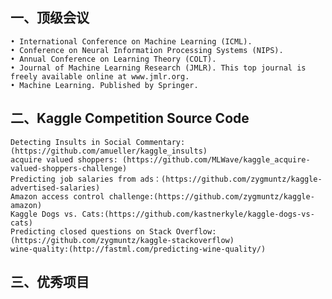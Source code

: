 ##  一、顶级会议
    • International Conference on Machine Learning (ICML).
    • Conference on Neural Information Processing Systems (NIPS).
    • Annual Conference on Learning Theory (COLT).
    • Journal of Machine Learning Research (JMLR). This top journal is freely available online at www.jmlr.org.
    • Machine Learning. Published by Springer.

##  二、Kaggle Competition Source Code
    Detecting Insults in Social Commentary: (https://github.com/amueller/kaggle_insults) 
    acquire valued shoppers: (https://github.com/MLWave/kaggle_acquire-valued-shoppers-challenge)
    Predicting job salaries from ads：(https://github.com/zygmuntz/kaggle-advertised-salaries)
    Amazon access control challenge:(https://github.com/zygmuntz/kaggle-amazon)
    Kaggle Dogs vs. Cats:(https://github.com/kastnerkyle/kaggle-dogs-vs-cats)
    Predicting closed questions on Stack Overflow:(https://github.com/zygmuntz/kaggle-stackoverflow)
    wine-quality:(http://fastml.com/predicting-wine-quality/)
    
## 三、优秀项目
    
    
